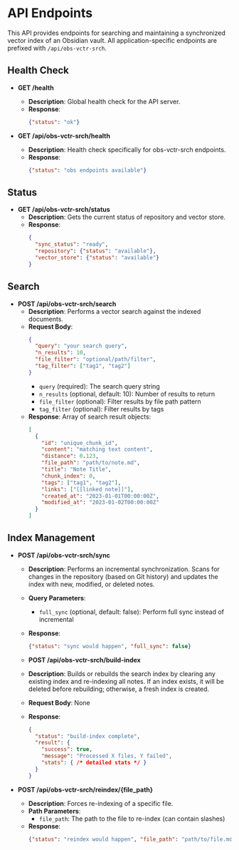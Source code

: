 # API Endpoints

This API provides endpoints for searching and maintaining a synchronized vector index of an Obsidian vault. All application-specific endpoints are prefixed with `/api/obs-vctr-srch`.

## Health Check
- **GET /health**
  - **Description**: Global health check for the API server.
  - **Response**: 
    ```json
    {"status": "ok"}
    ```

- **GET /api/obs-vctr-srch/health**
  - **Description**: Health check specifically for obs-vctr-srch endpoints.
  - **Response**: 
    ```json
    {"status": "obs endpoints available"}
    ```

## Status
- **GET /api/obs-vctr-srch/status**
  - **Description**: Gets the current status of repository and vector store.
  - **Response**: 
    ```json
    {
      "sync_status": "ready",
      "repository": {"status": "available"},
      "vector_store": {"status": "available"}
    }
    ```

## Search
- **POST /api/obs-vctr-srch/search**
  - **Description**: Performs a vector search against the indexed documents.
  - **Request Body**:
    ```json
    {
      "query": "your search query",
      "n_results": 10,
      "file_filter": "optional/path/filter",
      "tag_filter": ["tag1", "tag2"]
    }
    ```
    - `query` (required): The search query string
    - `n_results` (optional, default: 10): Number of results to return
    - `file_filter` (optional): Filter results by file path pattern
    - `tag_filter` (optional): Filter results by tags
  - **Response**: Array of search result objects:
    ```json
    [
      {
        "id": "unique_chunk_id",
        "content": "matching text content",
        "distance": 0.123,
        "file_path": "path/to/note.md",
        "title": "Note Title",
        "chunk_index": 0,
        "tags": ["tag1", "tag2"],
        "links": ["[[linked note]]"],
        "created_at": "2023-01-01T00:00:00Z",
        "modified_at": "2023-01-02T00:00:00Z"
      }
    ]
    ```

## Index Management
- **POST /api/obs-vctr-srch/sync**
  - **Description**: Performs an incremental synchronization. Scans for changes in the repository (based on Git history) and updates the index with new, modified, or deleted notes.
  - **Query Parameters**:
    - `full_sync` (optional, default: false): Perform full sync instead of incremental
  - **Response**: 
    ```json
    {"status": "sync would happen", "full_sync": false}
    ```

  - **POST /api/obs-vctr-srch/build-index**
  - **Description**: Builds or rebuilds the search index by clearing any existing index and re-indexing all notes. If an index exists, it will be deleted before rebuilding; otherwise, a fresh index is created.
  - **Request Body**: None
  - **Response**:
    ```json
    {
      "status": "build-index complete",
      "result": {
        "success": true,
        "message": "Processed X files, Y failed",
        "stats": { /* detailed stats */ }
      }
    }
    ```

- **POST /api/obs-vctr-srch/reindex/{file_path}**
  - **Description**: Forces re-indexing of a specific file.
  - **Path Parameters**:
    - `file_path`: The path to the file to re-index (can contain slashes)
  - **Response**: 
    ```json
    {"status": "reindex would happen", "file_path": "path/to/file.md"}
    ```
